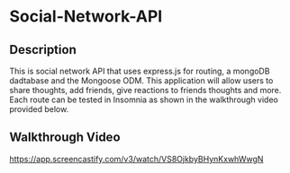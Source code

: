 # Social-Network-API

## Description

This is social network API that uses express.js for routing, a mongoDB dadtabase and the Mongoose ODM. This application will allow users to share thoughts, add friends, give reactions to friends thoughts and more. Each route can be tested in Insomnia as shown in the walkthrough video provided below.

## Walkthrough Video

https://app.screencastify.com/v3/watch/VS8OjkbyBHynKxwhWwgN
